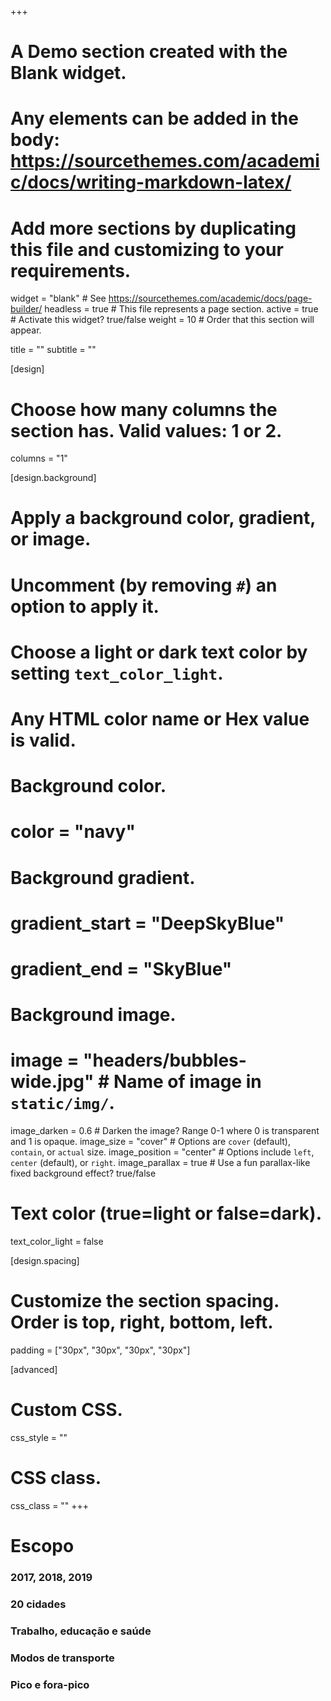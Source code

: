 +++
# A Demo section created with the Blank widget.
# Any elements can be added in the body: https://sourcethemes.com/academic/docs/writing-markdown-latex/
# Add more sections by duplicating this file and customizing to your requirements.

widget = "blank"  # See https://sourcethemes.com/academic/docs/page-builder/
headless = true  # This file represents a page section.
active = true  # Activate this widget? true/false
weight = 10  # Order that this section will appear.

title = ""
subtitle = ""

[design]
  # Choose how many columns the section has. Valid values: 1 or 2.
  columns = "1"

[design.background]
  # Apply a background color, gradient, or image.
  #   Uncomment (by removing `#`) an option to apply it.
  #   Choose a light or dark text color by setting `text_color_light`.
  #   Any HTML color name or Hex value is valid.

  # Background color.
  # color = "navy"
  
  # Background gradient.
  # gradient_start = "DeepSkyBlue"
  # gradient_end = "SkyBlue"
  
  # Background image.
  # image = "headers/bubbles-wide.jpg"  # Name of image in `static/img/`.
  image_darken = 0.6  # Darken the image? Range 0-1 where 0 is transparent and 1 is opaque.
  image_size = "cover"  #  Options are `cover` (default), `contain`, or `actual` size.
  image_position = "center"  # Options include `left`, `center` (default), or `right`.
  image_parallax = true  # Use a fun parallax-like fixed background effect? true/false

  # Text color (true=light or false=dark).
  text_color_light = false

[design.spacing]
  # Customize the section spacing. Order is top, right, bottom, left.
  padding = ["30px", "30px", "30px", "30px"]

[advanced]
 # Custom CSS. 
 css_style = ""
 
 # CSS class.
 css_class = ""
+++

<div class="container">
  <div class="row featurette">
  <div class="col-md-12 section-heading">
    <h1>Escopo</h1>
  </div>
  <div class="col-md-12">
  </div>
    <div class="col-sm-12 col-md-6 col-lg-2">
    <div class = "icon"><i class="fas fa-calendar fa-2x"></i></div>
    <h3>2017, 2018, 2019</h3>
  </div>
  <div class="col-sm-12 col-md-6 col-lg-2">
    <div class = "icon"><i class="fas fa-city fa-2x"></i></div>
    <h3>20 cidades</h3>
  </div>
  <div class="col-sm-12 col-md-6 col-lg-4">
    <div class = "icon"><i class="fas fa-building fa-2x"></i></div>
    <div class = "icon"><i class="fas fa-school fa-2x"></i></div>
    <div class = "icon"><i class="fas fa-hospital fa-2x"></i></div>
    <h3>Trabalho, educação e saúde</h3>
  </div>
    <div class="col-sm-12 col-md-6 col-lg-4">
    <div class = "icon"><i class="fas fa-bus fa-2x"></i></div>
    <div class = "icon"><i class="fas fa-car fa-2x"></i></div>
    <div class = "icon"><i class="fas fa-walking fa-2x"></i></div>
    <div class = "icon"><i class="fas fa-bicycle fa-2x"></i></div>
    <h3>Modos de transporte</h3>
  </div>
  <div class="col-sm-12 col-md-6 col-lg-2">
    <div class = "icon"><i class="fas fa-clock fa-2x"></i></div>
    <h3>Pico e  fora-pico</h3>
  </div>
  </div>
  </div>
